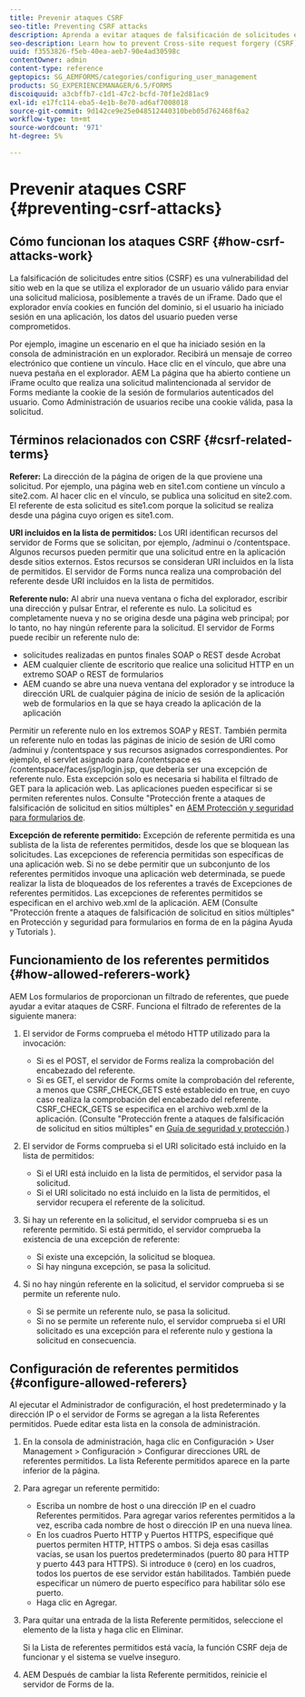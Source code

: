```yaml
---
title: Prevenir ataques CSRF
seo-title: Preventing CSRF attacks
description: Aprenda a evitar ataques de falsificación de solicitudes entre sitios (CSRF) y a salvaguardar los datos de usuario de verse comprometidos.
seo-description: Learn how to prevent Cross-site request forgery (CSRF) attacks and safeguard user data from being compromised.
uuid: f3553826-f5eb-40ea-aeb7-90e4ad30598c
contentOwner: admin
content-type: reference
geptopics: SG_AEMFORMS/categories/configuring_user_management
products: SG_EXPERIENCEMANAGER/6.5/FORMS
discoiquuid: a3cbffb7-c1d1-47c2-bcfd-70f1e2d81ac9
exl-id: e17fc114-eba5-4e1b-8e70-ad6af7008018
source-git-commit: 9d142ce9e25e048512440310beb05d762468f6a2
workflow-type: tm+mt
source-wordcount: '971'
ht-degree: 5%

---
```


# Prevenir ataques CSRF {#preventing-csrf-attacks}

## Cómo funcionan los ataques CSRF {#how-csrf-attacks-work}

La falsificación de solicitudes entre sitios (CSRF) es una vulnerabilidad del sitio web en la que se utiliza el explorador de un usuario válido para enviar una solicitud maliciosa, posiblemente a través de un iFrame. Dado que el explorador envía cookies en función del dominio, si el usuario ha iniciado sesión en una aplicación, los datos del usuario pueden verse comprometidos.

Por ejemplo, imagine un escenario en el que ha iniciado sesión en la consola de administración en un explorador. Recibirá un mensaje de correo electrónico que contiene un vínculo. Hace clic en el vínculo, que abre una nueva pestaña en el explorador. AEM La página que ha abierto contiene un iFrame oculto que realiza una solicitud malintencionada al servidor de Forms mediante la cookie de la sesión de formularios autenticados del usuario. Como Administración de usuarios recibe una cookie válida, pasa la solicitud.

## Términos relacionados con CSRF {#csrf-related-terms}

**Referer:** La dirección de la página de origen de la que proviene una solicitud. Por ejemplo, una página web en site1.com contiene un vínculo a site2.com. Al hacer clic en el vínculo, se publica una solicitud en site2.com. El referente de esta solicitud es site1.com porque la solicitud se realiza desde una página cuyo origen es site1.com.

**URI incluidos en la lista de permitidos:** Los URI identifican recursos del servidor de Forms que se solicitan, por ejemplo, /adminui o /contentspace. Algunos recursos pueden permitir que una solicitud entre en la aplicación desde sitios externos. Estos recursos se consideran URI incluidos en la lista de permitidos. El servidor de Forms nunca realiza una comprobación del referente desde URI incluidos en la lista de permitidos.

**Referente nulo:** Al abrir una nueva ventana o ficha del explorador, escribir una dirección y pulsar Entrar, el referente es nulo. La solicitud es completamente nueva y no se origina desde una página web principal; por lo tanto, no hay ningún referente para la solicitud. El servidor de Forms puede recibir un referente nulo de:

* solicitudes realizadas en puntos finales SOAP o REST desde Acrobat
* AEM cualquier cliente de escritorio que realice una solicitud HTTP en un extremo SOAP o REST de formularios
* AEM cuando se abre una nueva ventana del explorador y se introduce la dirección URL de cualquier página de inicio de sesión de la aplicación web de formularios en la que se haya creado la aplicación de la aplicación

Permitir un referente nulo en los extremos SOAP y REST. También permita un referente nulo en todas las páginas de inicio de sesión de URI como /adminui y /contentspace y sus recursos asignados correspondientes. Por ejemplo, el servlet asignado para /contentspace es /contentspace/faces/jsp/login.jsp, que debería ser una excepción de referente nulo. Esta excepción solo es necesaria si habilita el filtrado de GET para la aplicación web. Las aplicaciones pueden especificar si se permiten referentes nulos. Consulte &quot;Protección frente a ataques de falsificación de solicitud en sitios múltiples&quot; en [AEM Protección y seguridad para formularios de](https://help.adobe.com/en_US/livecycle/11.0/HardeningSecurity/index.html).

**Excepción de referente permitido:** Excepción de referente permitida es una sublista de la lista de referentes permitidos, desde los que se bloquean las solicitudes. Las excepciones de referencia permitidas son específicas de una aplicación web. Si no se debe permitir que un subconjunto de los referentes permitidos invoque una aplicación web determinada, se puede realizar la lista de bloqueados de los referentes a través de Excepciones de referentes permitidos. Las excepciones de referentes permitidos se especifican en el archivo web.xml de la aplicación. AEM (Consulte &quot;Protección frente a ataques de falsificación de solicitud en sitios múltiples&quot; en Protección y seguridad para formularios en forma de en la página Ayuda y Tutorials ).

## Funcionamiento de los referentes permitidos {#how-allowed-referers-work}

AEM Los formularios de proporcionan un filtrado de referentes, que puede ayudar a evitar ataques de CSRF. Funciona el filtrado de referentes de la siguiente manera:

1. El servidor de Forms comprueba el método HTTP utilizado para la invocación:

   * Si es el POST, el servidor de Forms realiza la comprobación del encabezado del referente.
   * Si es GET, el servidor de Forms omite la comprobación del referente, a menos que CSRF_CHECK_GETS esté establecido en true, en cuyo caso realiza la comprobación del encabezado del referente. CSRF_CHECK_GETS se especifica en el archivo web.xml de la aplicación. (Consulte &quot;Protección frente a ataques de falsificación de solicitud en sitios múltiples&quot; en [Guía de seguridad y protección](https://help.adobe.com/en_US/livecycle/11.0/HardeningSecurity/index.html).)

1. El servidor de Forms comprueba si el URI solicitado está incluido en la lista de permitidos:

   * Si el URI está incluido en la lista de permitidos, el servidor pasa la solicitud.
   * Si el URI solicitado no está incluido en la lista de permitidos, el servidor recupera el referente de la solicitud.

1. Si hay un referente en la solicitud, el servidor comprueba si es un referente permitido. Si está permitido, el servidor comprueba la existencia de una excepción de referente:

   * Si existe una excepción, la solicitud se bloquea.
   * Si hay ninguna excepción, se pasa la solicitud.

1. Si no hay ningún referente en la solicitud, el servidor comprueba si se permite un referente nulo.

   * Si se permite un referente nulo, se pasa la solicitud.
   * Si no se permite un referente nulo, el servidor comprueba si el URI solicitado es una excepción para el referente nulo y gestiona la solicitud en consecuencia.

## Configuración de referentes permitidos {#configure-allowed-referers}

Al ejecutar el Administrador de configuración, el host predeterminado y la dirección IP o el servidor de Forms se agregan a la lista Referentes permitidos. Puede editar esta lista en la consola de administración.

1. En la consola de administración, haga clic en Configuración > User Management > Configuración > Configurar direcciones URL de referentes permitidos. La lista Referente permitidos aparece en la parte inferior de la página.
1. Para agregar un referente permitido:

   * Escriba un nombre de host o una dirección IP en el cuadro Referentes permitidos. Para agregar varios referentes permitidos a la vez, escriba cada nombre de host o dirección IP en una nueva línea.
   * En los cuadros Puerto HTTP y Puertos HTTPS, especifique qué puertos permiten HTTP, HTTPS o ambos. Si deja esas casillas vacías, se usan los puertos predeterminados (puerto 80 para HTTP y puerto 443 para HTTPS). Si introduce `0` (cero) en los cuadros, todos los puertos de ese servidor están habilitados. También puede especificar un número de puerto específico para habilitar sólo ese puerto.
   * Haga clic en Agregar.

1. Para quitar una entrada de la lista Referente permitidos, seleccione el elemento de la lista y haga clic en Eliminar.

   Si la Lista de referentes permitidos está vacía, la función CSRF deja de funcionar y el sistema se vuelve inseguro.

1. AEM Después de cambiar la lista Referente permitidos, reinicie el servidor de Forms de la.
